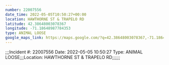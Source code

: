 ```yaml
---
number: 22007556
date_time: 2022-05-05T10:50:27+00:00
location: HAWTHORNE ST & TRAPELO RD
latitude: 42.38648003078367
longitude: -71.18648987784353
type: ANIMAL LOOSE
google_maps_link: https://maps.google.com/?q=42.38648003078367,-71.18648987784353
---
```


;;;Incident #: 22007556   Date: 2022-05-05 10:50:27   Type: ANIMAL LOOSE;;;Location: HAWTHORNE ST & TRAPELO RD;;;;;;
